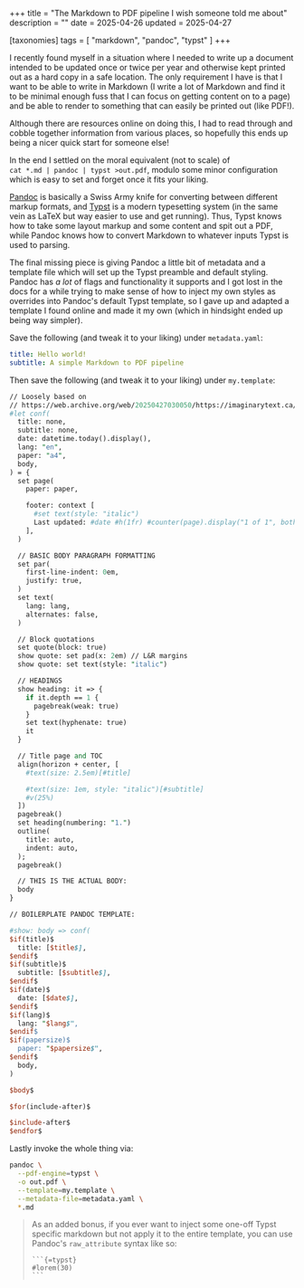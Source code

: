 +++
title = "The Markdown to PDF pipeline I wish someone told me about"
description = ""
date = 2025-04-26
updated = 2025-04-27

[taxonomies]
tags = [ "markdown", "pandoc", "typst" ]
+++

I recently found myself in a situation where I needed to write up a document
intended to be updated once or twice per year and otherwise kept printed out as
a hard copy in a safe location. The only requirement I have is that I want to be
able to write in Markdown (I write a lot of Markdown and find it to be minimal
enough fuss that I can focus on getting content on to a page) and be able to
render to something that can easily be printed out (like PDF!).

Although there are resources online on doing this, I had to read through and
cobble together information from various places, so hopefully this ends up being
a nicer quick start for someone else!

<!-- more -->

In the end I settled on the moral equivalent (not to scale) of<br>
`cat *.md | pandoc | typst >out.pdf`, modulo some minor configuration which is
easy to set and forget once it fits your liking.

[Pandoc] is basically a Swiss Army knife for converting between different
markup formats, and [Typst] is a modern typesetting system (in the same vein as
LaTeX but way easier to use and get running). Thus, Typst knows how to take some
layout markup and some content and spit out a PDF, while Pandoc knows how to
convert Markdown to whatever inputs Typst is used to parsing.

The final missing piece is giving Pandoc a little bit of metadata and a template
file which will set up the Typst preamble and default styling. Pandoc has _a
lot_ of flags and functionality it supports and I got lost in the docs for a
while trying to make sense of how to inject my own styles as overrides into
Pandoc's default Typst template, so I gave up and adapted a template I found
online and made it my own (which in hindsight ended up being way simpler).


Save the following (and tweak it to your liking) under `metadata.yaml`:
```yaml
title: Hello world!
subtitle: A simple Markdown to PDF pipeline
```

Then save the following (and tweak it to your liking) under `my.template`:
```perl
// Loosely based on
// https://web.archive.org/web/20250427030050/https://imaginarytext.ca/posts/2024/pandoc-typst-tutorial/
#let conf(
  title: none,
  subtitle: none,
  date: datetime.today().display(),
  lang: "en",
  paper: "a4",
  body,
) = {
  set page(
    paper: paper,

    footer: context [
      #set text(style: "italic")
      Last updated: #date #h(1fr) #counter(page).display("1 of 1", both: true)
    ],
  )

  // BASIC BODY PARAGRAPH FORMATTING
  set par(
    first-line-indent: 0em,
    justify: true,
  )
  set text(
    lang: lang,
    alternates: false,
  )

  // Block quotations
  set quote(block: true)
  show quote: set pad(x: 2em) // L&R margins
  show quote: set text(style: "italic")

  // HEADINGS
  show heading: it => {
    if it.depth == 1 {
      pagebreak(weak: true)
    }
    set text(hyphenate: true)
    it
  }

  // Title page and TOC
  align(horizon + center, [
    #text(size: 2.5em)[#title]

    #text(size: 1em, style: "italic")[#subtitle]
    #v(25%)
  ])
  pagebreak()
  set heading(numbering: "1.")
  outline(
    title: auto,
    indent: auto,
  );
  pagebreak()

  // THIS IS THE ACTUAL BODY:
  body
}

// BOILERPLATE PANDOC TEMPLATE:

#show: body => conf(
$if(title)$
  title: [$title$],
$endif$
$if(subtitle)$
  subtitle: [$subtitle$],
$endif$
$if(date)$
  date: [$date$],
$endif$
$if(lang)$
  lang: "$lang$",
$endif$
$if(papersize)$
  paper: "$papersize$",
$endif$
  body,
)

$body$

$for(include-after)$

$include-after$
$endfor$
```

Lastly invoke the whole thing via:
```sh
pandoc \
  --pdf-engine=typst \
  -o out.pdf \
  --template=my.template \
  --metadata-file=metadata.yaml \
  *.md
```

> As an added bonus, if you ever want to inject some one-off Typst specific
> markdown but not apply it to the entire template, you can use Pandoc's
> `raw_attribute` syntax like so:
> ````
> ```{=typst}
> #lorem(30)
> ```
> ````

[Pandoc]: https://pandoc.org/
[Typst]: https://typst.app/docs/
